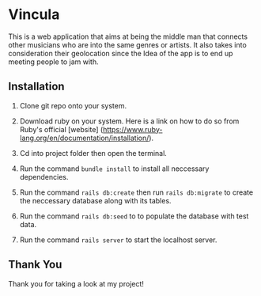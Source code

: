 # Vincula

This is a web application that aims at being the middle man that connects other musicians who are into the same genres or artists. It also takes into consideration their geolocation since the Idea of the app is to end up meeting people to jam with.

## Installation

1. Clone git repo onto your system.

2. Download ruby on your system. Here is a link on how to do so from Ruby's official [website] (https://www.ruby-lang.org/en/documentation/installation/).

3. Cd into project folder then open the terminal.

4. Run the command `bundle install` to install all neccessary dependencies.

5. Run the command `rails db:create` then run `rails db:migrate` to create the neccessary database along with its tables.

6. Run the command `rails db:seed` to to populate the database with test data.

7. Run the command `rails server` to start the localhost server.

## Thank You

Thank you for taking a look at my project!



